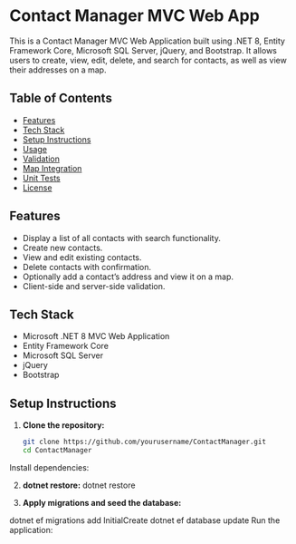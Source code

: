 # Contact Manager MVC Web App

This is a Contact Manager MVC Web Application built using .NET 8, Entity Framework Core, Microsoft SQL Server, jQuery, and Bootstrap. It allows users to create, view, edit, delete, and search for contacts, as well as view their addresses on a map.

## Table of Contents

- [Features](#features)
- [Tech Stack](#tech-stack)
- [Setup Instructions](#setup-instructions)
- [Usage](#usage)
- [Validation](#validation)
- [Map Integration](#map-integration)
- [Unit Tests](#unit-tests)
- [License](#license)

## Features

- Display a list of all contacts with search functionality.
- Create new contacts.
- View and edit existing contacts.
- Delete contacts with confirmation.
- Optionally add a contact’s address and view it on a map.
- Client-side and server-side validation.

## Tech Stack

- Microsoft .NET 8 MVC Web Application
- Entity Framework Core
- Microsoft SQL Server
- jQuery
- Bootstrap

## Setup Instructions

1. **Clone the repository:**

   ```sh
   git clone https://github.com/yourusername/ContactManager.git
   cd ContactManager


Install dependencies:


2. **dotnet restore:**
dotnet restore

2. **Apply migrations and seed the database:**

dotnet ef migrations add InitialCreate
dotnet ef database update
Run the application:

